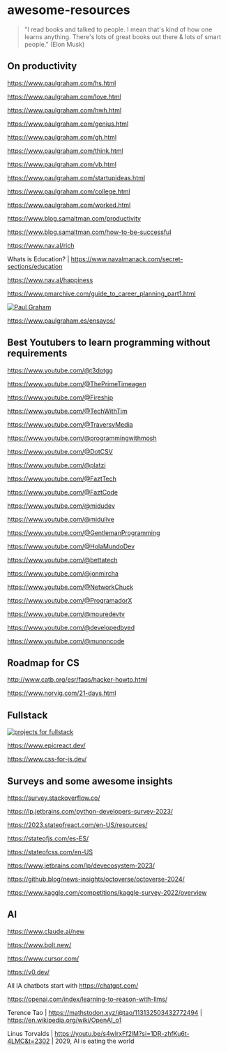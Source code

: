 # awesome-resources
> "I read books and talked to people. I mean that's kind of how one learns anything. There's lots of great books out there & lots of smart people." (Elon Musk)
 
## On productivity

https://www.paulgraham.com/hs.html

https://www.paulgraham.com/love.html

https://www.paulgraham.com/hwh.html

https://www.paulgraham.com/genius.html

https://www.paulgraham.com/gh.html

https://www.paulgraham.com/think.html

https://www.paulgraham.com/vb.html

https://www.paulgraham.com/startupideas.html

https://www.paulgraham.com/college.html

https://www.paulgraham.com/worked.html

https://www.blog.samaltman.com/productivity

https://www.blog.samaltman.com/how-to-be-successful

https://www.nav.al/rich

Whats is Education? | https://www.navalmanack.com/secret-sections/education

https://www.nav.al/happiness

https://www.pmarchive.com/guide_to_career_planning_part1.html

[![Paul Graham](https://pbs.twimg.com/media/E1vS9WwWUAEYYaR?format=jpg&name=medium)](https://www.paulgraham.com/articles.html)

https://www.paulgraham.es/ensayos/ 

## Best Youtubers to learn programming without requirements

https://www.youtube.com/@t3dotgg

https://www.youtube.com/@ThePrimeTimeagen

https://www.youtube.com/@Fireship

https://www.youtube.com/@TechWithTim

https://www.youtube.com/@TraversyMedia

https://www.youtube.com/@programmingwithmosh

https://www.youtube.com/@DotCSV

https://www.youtube.com/@platzi

https://www.youtube.com/@FaztTech

https://www.youtube.com/@FaztCode

https://www.youtube.com/@midudev

https://www.youtube.com/@midulive

https://www.youtube.com/@GentlemanProgramming

https://www.youtube.com/@HolaMundoDev

https://www.youtube.com/@bettatech

https://www.youtube.com/@jonmircha

https://www.youtube.com/@NetworkChuck

https://www.youtube.com/@ProgramadorX

https://www.youtube.com/@mouredevtv

https://www.youtube.com/@developedbyed

https://www.youtube.com/@munoncode

## Roadmap for CS

http://www.catb.org/esr/faqs/hacker-howto.html

https://www.norvig.com/21-days.html

## Fullstack

[![projects for fullstack](http://img.youtube.com/vi/Osy0yuxuEOw/0.jpg)](https://www.youtube.com/watch?v=Osy0yuxuEOw)

https://www.epicreact.dev/

https://www.css-for-js.dev/

## Surveys and some awesome insights

https://survey.stackoverflow.co/

https://lp.jetbrains.com/python-developers-survey-2023/

https://2023.stateofreact.com/en-US/resources/

https://stateofjs.com/es-ES/

https://stateofcss.com/en-US

https://www.jetbrains.com/lp/devecosystem-2023/

https://github.blog/news-insights/octoverse/octoverse-2024/

https://www.kaggle.com/competitions/kaggle-survey-2022/overview

## AI

https://www.claude.ai/new

https://www.bolt.new/

https://www.cursor.com/

https://v0.dev/

All IA chatbots start with https://chatgpt.com/

https://openai.com/index/learning-to-reason-with-llms/

Terence Tao | https://mathstodon.xyz/@tao/113132503432772494 | https://en.wikipedia.org/wiki/OpenAI_o1

Linus Torvalds | https://youtu.be/s4wlrxFf2lM?si=1DR-zhfKu6t-4LMC&t=2302 | 2029, AI is eating the world 
